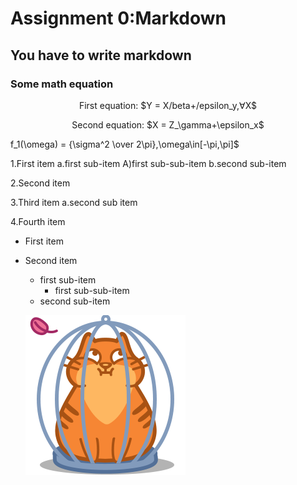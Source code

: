 # Assignment 0:Markdown

## You have to write markdown

### Some math equation 
<p align="center">First equation: $Y = X/beta+/epsilon_y,&forall;X$

<p align="center">Second equation: $X = Z_\gamma+\epsilon_x$

<o align="center">f_1(\omega) = {\sigma^2 \over 2\pi},\omega\in[-\pi,\pi]$

1.First item a.first sub-item A)first sub-sub-item b.second sub-item

2.Second item

3.Third item a.second sub item

4.Fourth item

* First item

* Second item
    
    * first sub-item
         * first sub-sub-item
    * second sub-item

    ![Cat text](Cat.png)
